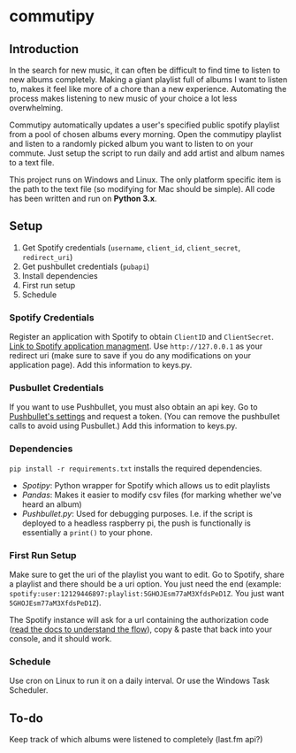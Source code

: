 # commutipy

## Introduction
In the search for new music, it can often be difficult to find time to listen to new albums completely. Making a giant playlist full of albums I want to listen to, makes it feel like more of a chore than a new experience. Automating the process makes listening to new music of your choice a lot less overwhelming. 


Commutipy automatically updates a user's specified public spotify playlist from a pool of chosen albums every morning. Open the commutipy playlist and listen to a randomly picked album  you want to listen to on your commute. Just setup the script to run daily and add artist and album names to a text file.


This project runs on Windows and Linux. The only platform specific item is the path to the text file (so modifying for Mac should be simple). All code has been written and run on **Python 3.x**. 

## Setup
1. Get Spotify credentials (`username`, `client_id`, `client_secret`, `redirect_uri`)
2. Get pushbullet credentials (`pubapi`)
3. Install dependencies 
4. First run setup
5. Schedule

### Spotify Credentials
Register an application with Spotify to obtain `ClientID` and `ClientSecret`.
[Link to Spotify application managment](https://developer.spotify.com/my-applications).
Use `http://127.0.0.1` as your redirect uri (make sure to save if you do any modifications on your application page). Add this information to keys.py.

### Pusbullet Credentials
If you want to use Pushbullet, you must also obtain an api key. Go to [Pushbullet's settings](https://www.pushbullet.com/#settings/account) and request a token. (You can remove the pushbullet calls to avoid using Pusbullet.) Add this information to keys.py.

### Dependencies
`pip install -r requirements.txt` installs the required dependencies. 

- *Spotipy*: Python wrapper for Spotify which allows us to edit playlists
- *Pandas*: Makes it easier to modify csv files (for marking whether we've heard an album)
- *Pushbullet.py*: Used for debugging purposes. I.e. if the script is deployed to a headless raspberry pi, the push is functionally is essentially a `print()` to your phone. 

### First Run Setup
Make sure to get the uri of the playlist you want to edit. Go to Spotify, share a playlist and there should be a uri option. You just need the end (example: `spotify:user:12129446897:playlist:5GHOJEsm77aM3XfdsPeD1Z`. You just want `5GHOJEsm77aM3XfdsPeD1Z`). 


The Spotify instance will ask for a url containing the authorization code ([read the docs to understand the flow](https://spotipy.readthedocs.io/en/latest/#authorization-code-flow)), copy & paste that back into your console, and it should work. 

### Schedule 
Use cron on Linux to run it on a daily interval. Or use the Windows Task Scheduler.

## To-do
Keep track of which albums were listened to completely (last.fm api?)
